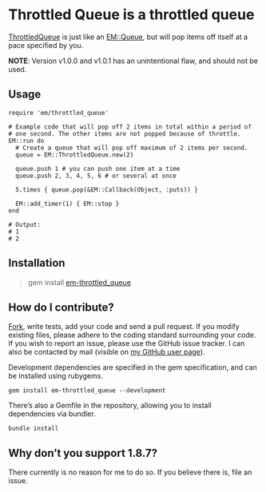 # Throttled Queue is a throttled queue
[ThrottledQueue](http://rdoc.info/github/Burgestrand/em-throttled_queue/master/EventMachine/ThrottledQueue) is just like an [EM::Queue](http://rdoc.info/github/eventmachine/eventmachine/master/EventMachine/Queue), but will pop items off itself at a pace specified by you.

**NOTE**: Version v1.0.0 and v1.0.1 has an unintentional flaw, and should not be used.

Usage
-----

    require 'em/throttled_queue'

    # Example code that will pop off 2 items in total within a period of
    # one second. The other items are not popped because of throttle.
    EM::run do
      # Create a queue that will pop off maximum of 2 items per second.
      queue = EM::ThrottledQueue.new(2)

      queue.push 1 # you can push one item at a time
      queue.push 2, 3, 4, 5, 6 # or several at once

      5.times { queue.pop(&EM::Callback(Object, :puts)) }

      EM::add_timer(1) { EM::stop }
    end

    # Output:
    # 1
    # 2

Installation
------------

> gem install [em-throttled_queue](https://rubygems.org/gems/em-throttled_queue)

How do I contribute?
--------------------
[Fork](http://help.github.com/forking/), write tests, add your code and send a pull request. If you modify existing files, please adhere to the coding standard surrounding your code. If you wish to report an issue, please use the GitHub issue tracker. I can also be contacted by mail (visible on [my GitHub user page](http://github.com/Burgestrand)).

Development dependencies are specified in the gem specification, and can be installed using rubygems.

    gem install em-throttled_queue --development

There’s also a Gemfile in the repository, allowing you to install dependencies via bundler.

    bundle install

Why don’t you support 1.8.7?
----------------------------
There currently is no reason for me to do so. If you believe there is, file an issue.